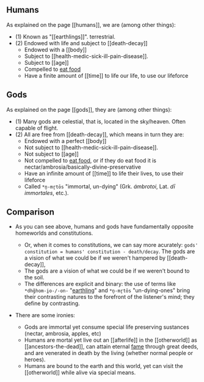 ## Humans
As explained on the page [[humans]], we are (among other things): 
- (1) Known as "[[earthlings]]". terrestrial. 
- (2) Endowed with life and subject to [[death-decay]]
	- Endowed with  a [[body]]
	- Subject to [[health-medic-sick-ill-pain-disease]].
	- Subject to [[age]]
	- Compelled to [eat food](food-eating.md)
	- Have a finite amount of [[time]] to life our life, to use our lifeforce
## Gods
As explained on the page [[gods]], they are (among other things): 
- (1) Many gods are celestial, that is, located in the sky/heaven. Often capable of flight.
- (2) All are free from [[death-decay]], which means in turn they are:
	- Endowed with a perfect [[body]]
	- Not subject to [[health-medic-sick-ill-pain-disease]].
	- Not subject to [[age]]
	- Not compelled to [eat food](food-eating.md), or if they do eat food it is nectar/ambrosia/basically-divine-preservative
	-  Have an infinite amount of [[time]] to life their lives, to use their lifeforce
	-  Called  `*n̥-mr̥tōs` "immortal, un-dying" (Grk. *ámbrotoi*, Lat. *dī immortales*, etc.).

## Comparison
- As you can see above, humans and gods have fundamentally opposite homeworlds and constitutions. 
	- Or, when it comes to constitutions, we can say more acurately: `gods' constitution = humans' constitution - death/decay`. The gods are a vision of what we could be if we weren't hampered by [[death-decay]], 
	- The gods are a vision of what we could be if we weren't bound to the soil.
	- The differences are explicit and binary: the use of terms like `*dhg̑hom-i̯o-/-on-` "[earthling](earthlings.md)" and `*n̥-mr̥tōs` "un-dying-ones" bring their contrasting natures to the forefront of the listener's mind; they define by contrasting.

- There are some ironies: 
	- Gods are immortal yet consume special life preserving sustances (nectar, ambrosia, apples, etc)
	- Humans are mortal yet live out an [[afterlife]] in the [[otherworld]] as [[ancestors-the-dead]], can attain eternal [fame](fame-renown-glory-memory-heard-tales.md) through great deeds, and are venerated in death by the living (whether normal people or heroes).
	- Humans are bound to the earth and this world, yet can visit the [[otherworld]] while alive via special means.